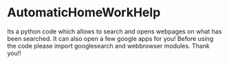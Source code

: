# AutomaticHomeWorkHelp

Its a python code which allows to search and opens webpages on what has been searched. It can also open a few google apps for you! Before using the code please import googlesearch and webbrowser modules. Thank you!!

